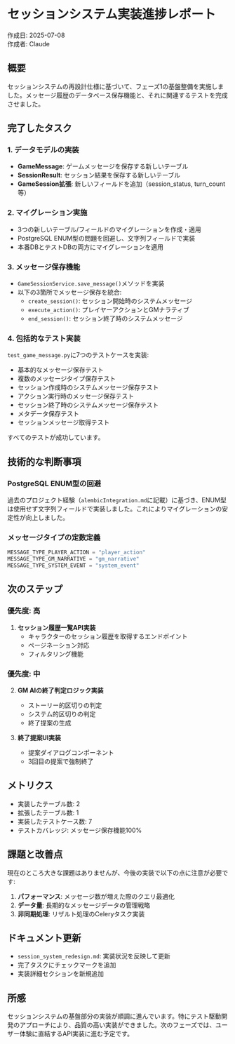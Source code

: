 # セッションシステム実装進捗レポート

作成日: 2025-07-08  
作成者: Claude

## 概要

セッションシステムの再設計仕様に基づいて、フェーズ1の基盤整備を実施しました。メッセージ履歴のデータベース保存機能と、それに関連するテストを完成させました。

## 完了したタスク

### 1. データモデルの実装
- **GameMessage**: ゲームメッセージを保存する新しいテーブル
- **SessionResult**: セッション結果を保存する新しいテーブル  
- **GameSession拡張**: 新しいフィールドを追加（session_status, turn_count等）

### 2. マイグレーション実施
- 3つの新しいテーブル/フィールドのマイグレーションを作成・適用
- PostgreSQL ENUM型の問題を回避し、文字列フィールドで実装
- 本番DBとテストDBの両方にマイグレーションを適用

### 3. メッセージ保存機能
- `GameSessionService.save_message()`メソッドを実装
- 以下の3箇所でメッセージ保存を統合:
  - `create_session()`: セッション開始時のシステムメッセージ
  - `execute_action()`: プレイヤーアクションとGMナラティブ
  - `end_session()`: セッション終了時のシステムメッセージ

### 4. 包括的なテスト実装
`test_game_message.py`に7つのテストケースを実装:
- 基本的なメッセージ保存テスト
- 複数のメッセージタイプ保存テスト
- セッション作成時のシステムメッセージ保存テスト
- アクション実行時のメッセージ保存テスト
- セッション終了時のシステムメッセージ保存テスト
- メタデータ保存テスト
- セッションメッセージ取得テスト

すべてのテストが成功しています。

## 技術的な判断事項

### PostgreSQL ENUM型の回避
過去のプロジェクト経験（`alembicIntegration.md`に記載）に基づき、ENUM型は使用せず文字列フィールドで実装しました。これによりマイグレーションの安定性が向上しました。

### メッセージタイプの定数定義
```python
MESSAGE_TYPE_PLAYER_ACTION = "player_action"
MESSAGE_TYPE_GM_NARRATIVE = "gm_narrative"
MESSAGE_TYPE_SYSTEM_EVENT = "system_event"
```

## 次のステップ

### 優先度: 高
1. **セッション履歴一覧API実装**
   - キャラクターのセッション履歴を取得するエンドポイント
   - ページネーション対応
   - フィルタリング機能

### 優先度: 中
2. **GM AIの終了判定ロジック実装**
   - ストーリー的区切りの判定
   - システム的区切りの判定
   - 終了提案の生成

3. **終了提案UI実装**
   - 提案ダイアログコンポーネント
   - 3回目の提案で強制終了

## メトリクス

- 実装したテーブル数: 2
- 拡張したテーブル数: 1
- 実装したテストケース数: 7
- テストカバレッジ: メッセージ保存機能100%

## 課題と改善点

現在のところ大きな課題はありませんが、今後の実装で以下の点に注意が必要です:

1. **パフォーマンス**: メッセージ数が増えた際のクエリ最適化
2. **データ量**: 長期的なメッセージデータの管理戦略
3. **非同期処理**: リザルト処理のCeleryタスク実装

## ドキュメント更新

- `session_system_redesign.md`: 実装状況を反映して更新
- 完了タスクにチェックマークを追加
- 実装詳細セクションを新規追加

## 所感

セッションシステムの基盤部分の実装が順調に進んでいます。特にテスト駆動開発のアプローチにより、品質の高い実装ができました。次のフェーズでは、ユーザー体験に直結するAPI実装に進む予定です。